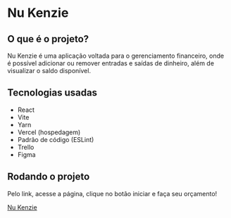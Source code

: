 # Nu Kenzie

## O que é o projeto?

Nu Kenzie é uma aplicação voltada para o gerenciamento financeiro, onde é possível adicionar ou remover entradas e saídas de dinheiro, além de visualizar o saldo disponível.

## Tecnologias usadas

- React
- Vite
- Yarn
- Vercel (hospedagem)
- Padrão de código (ESLint)
- Trello
- Figma

## Rodando o projeto

Pelo link, acesse a página, clique no botão iniciar e faça seu orçamento!

[Nu Kenzie](https://nu-kenzie-rho-ochre.vercel.app/)
